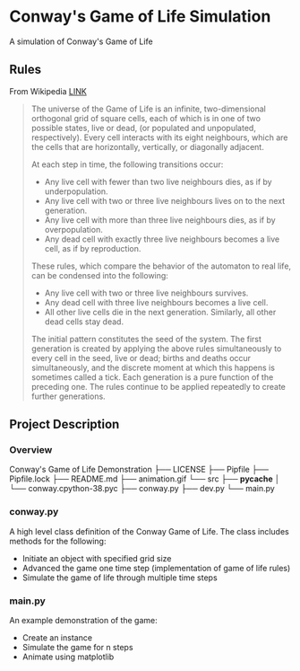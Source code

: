 # Conway's Game of Life Simulation
A simulation of Conway's Game of Life

## Rules

From Wikipedia [LINK](https://en.wikipedia.org/wiki/Conway%27s_Game_of_Life)

> The universe of the Game of Life is an infinite, two-dimensional orthogonal grid of square cells, each of which is in one of two possible states, live or dead, (or populated and unpopulated, respectively). Every cell interacts with its eight neighbours, which are the cells that are horizontally, vertically, or diagonally adjacent. 
> 
> At each step in time, the following transitions occur:
>  * Any live cell with fewer than two live neighbours dies, as if by underpopulation.
>  * Any live cell with two or three live neighbours lives on to the next generation.
>  * Any live cell with more than three live neighbours dies, as if by overpopulation.
>  * Any dead cell with exactly three live neighbours becomes a live cell, as if by reproduction.
> 
> These rules, which compare the behavior of the automaton to real life, can be condensed into the following:
>  * Any live cell with two or three live neighbours survives.
>  * Any dead cell with three live neighbours becomes a live cell.
>  * All other live cells die in the next generation. Similarly, all other dead cells stay dead.
> 
> The initial pattern constitutes the seed of the system. The first generation is created by applying the above rules simultaneously to every cell in the seed, live or dead; births and deaths occur simultaneously, and the discrete moment at which this happens is sometimes called a tick. Each generation is a pure function of the preceding one. The rules continue to be applied repeatedly to create further generations.

## Project Description

### Overview
Conway's Game of Life Demonstration
├── LICENSE
├── Pipfile
├── Pipfile.lock
├── README.md
├── animation.gif
└── src
    ├── __pycache__
    │   └── conway.cpython-38.pyc
    ├── conway.py
    ├── dev.py
    └── main.py

### conway.py

A high level class definition of the Conway Game of Life. The class includes methods for the following:
 * Initiate an object with specified grid size
 * Advanced the game one time step (implementation of game of life rules)
 * Simulate the game of life through multiple time steps


### main.py

An example demonstration of the game:
 * Create an instance
 * Simulate the game for n steps
 * Animate using matplotlib

